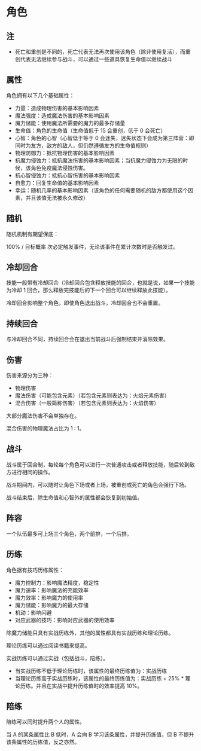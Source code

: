 # 角色

## 注

* 死亡和重创是不同的，死亡代表无法再次使用该角色（除非使用复活），而重创代表无法继续参与战斗，可以通过一些道具恢复生命值以继续战斗

## 属性

角色拥有以下几个基础属性：

* 力量：造成物理伤害的基本影响因素
* 魔法强度：造成魔法伤害的基本影响因素
* 魔力储能：使用魔法所需要的魔力的最多存储量
* 生命值：角色的生命值（生命值低于 15 会重创，低于 0 会死亡）
* 心智：角色的心智（心智低于等于 0 会迷失，迷失状态下会成为第三阵营：即同时为友方，敌方的敌人，但仍然遵循友方的生命值规则）
* 物理防御力：抵抗物理伤害的基本影响因素
* 抗魔力侵蚀力：抵抗魔法伤害的基本影响因素；当抗魔力侵蚀力为无限的时候，该角色免疫魔法侵蚀伤害。
* 抗心智侵蚀力：抵抗心智伤害的基本影响因素
* 自愈力：回复生命值的基本影响因素
* 幸运：随机几率的基本影响因素（该角色的任何需要随机的敌方都使用这个因素，并且该值无法被永久修改）

## 随机

随机机制有期望保底：

100% / 目标概率 次必定触发事件，无论该事件在累计次数时是否触发过。

## 冷却回合

技能一般带有冷却回合（冷却回合包含释放技能的回合，也就是说，如果一个技能为冷却 1 回合，那么释放完技能后的下一个回合可以继续释放此技能）。

冷却回合影响整个角色，即使角色退出战斗，冷却回合也不会重置。

## 持续回合

与冷却回合不同，持续回合会在退出当前战斗后强制结束并消除效果。

## 伤害

伤害来源分为三种：

* 物理伤害
* 魔法伤害（可能包含元素）（若包含元素则表达为：火焰元素伤害）
* 混合伤害（一般简称伤害）（若包含元素则表达为：火焰伤害）

大部分魔法伤害不会单独存在。

混合伤害的物理魔法占比为 1 : 1。

## 战斗

战斗属于回合制，每轮每个角色可以进行一次普通攻击或者释放技能，随后轮到敌方进行相同的操作。

战斗期间内，可以随时让角色下场或者上场，被重创或死亡的角色会强行下场。

战斗结束后，除生命值和心智外的属性都会恢复到初始值。

## 阵容

一个队伍最多可上场三个角色，两个前排，一个后排。

## 历练

角色据有技巧历练属性：

* 魔力控制力：影响魔法精度，稳定性
* 魔力速率：影响魔法的充能效率
* 魔力效率：影响魔力的使用率
* 魔力储能：影响魔力的最大存储
* 机动：影响闪避
* 对应武器的技巧：影响对应武器的使用效率

除魔力储能只具有实战历练外，其他的属性都具有实战历练和理论历练。

理论历练可以通过阅读书籍来提高。

实战历练可以通过实战（包括战斗，陪练）。

* 当实战历练不低于理论历练时，该属性的最终历练值为：实战历练
* 当理论历练高于实战历练时，该属性的最终历练值为：实战历练 + 25% * 理论历练。并且在实战中提升历练值时的效率提高 10%。

## 陪练

陪练可以同时提升两个人的属性。

当 A 的某条属性比 B 低时，A 会向 B 学习该条属性，并提升历练值，但 B 不提升该条属性的历练值，反之亦然。